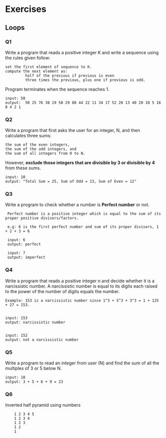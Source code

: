 
# Exercises

## Loops

### Q1

Write a program that reads  a positive integer K and write a sequence using the rules given follow:
    
    set the first element of sequence to K.
    compute the next element as:
             half of the previous if previous is even
             three times the previous, plus one if previous is odd. 
                
Program terminates when the sequence reaches 1.

    input: 50 
    output:  50 25 76 38 19 58 29 88 44 22 11 34 17 52 26 13 40 20 10 5 16 8 4 2 1


### Q2

Write a program that first asks the user for an integer, N, and then calculates three sums: 

    the sum of the even integers, 
    the sum of the odd integers, and 
    the sum of all integers from 0 to N. 
    
   However, **exclude those integers that are divisible by 3 or divisible by 4** from these sums. 

    input: 10
    output: "Total Sum = 25, Sum of Odd = 13, Sum of Even = 12"



### Q3

 Write a program to check whether a number is **Perfect number** or not.
 
     Perfect number is a positive integer which is equal to the sum of its proper positive divisors/factors.
     
     e.g: 6 is the first perfect number and sum of its proper divisors, 1 + 2 + 3 = 6
     
     input: 6
     output: perfect
     
     input: 7
     output: imperfect




### Q4

Write a program that reads a positive integer n and decide whether it is a narcissistic number.  A  narcissistic number is equal to its digits each raised to the power of the number of digits equals the number.

    Example: 153 is a narcissistic number since 1^3 + 5^3 + 3^3 = 1 + 125 + 27 = 153.
    
    
    input: 153
    output: narcissistic number
    
    
    input: 152
    output: not a narcissistic number




### Q5


Write a program to read an integer from user (N) and find the sum of all the multiples of 3 or 5 below N.

    input: 10
    output: 3 + 5 + 6 + 9 = 23


### Q6

Inverted half pyramid using numbers

        1 2 3 4 5
        1 2 3 4 
        1 2 3
        1 2
        1



